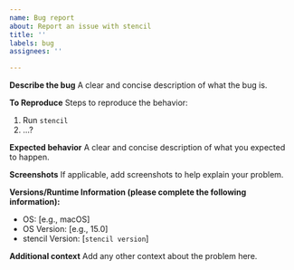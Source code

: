 ```yaml
---
name: Bug report
about: Report an issue with stencil
title: ''
labels: bug
assignees: ''

---
```


**Describe the bug**
A clear and concise description of what the bug is.

**To Reproduce**
Steps to reproduce the behavior:
1. Run `stencil`
2. ...?

**Expected behavior**
A clear and concise description of what you expected to happen.

**Screenshots**
If applicable, add screenshots to help explain your problem.

**Versions/Runtime Information (please complete the following information):**
 - OS: [e.g., macOS]
 - OS Version: [e.g., 15.0] 
 - stencil Version: [`stencil version`]

**Additional context**
Add any other context about the problem here.
